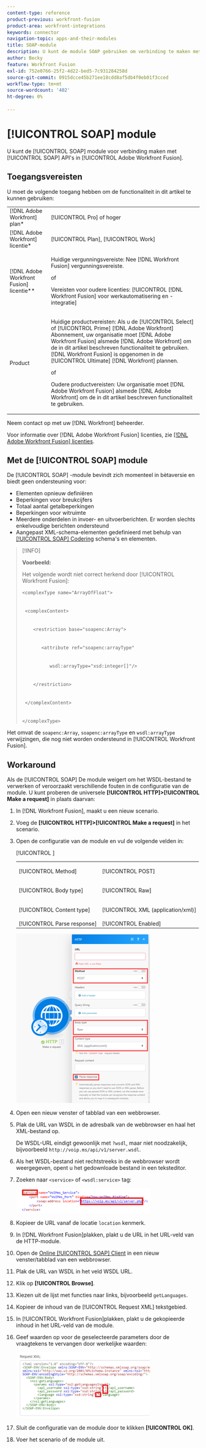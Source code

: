 ```yaml
---
content-type: reference
product-previous: workfront-fusion
product-area: workfront-integrations
keywords: connector
navigation-topic: apps-and-their-modules
title: SOAP-module
description: U kunt de module SOAP gebruiken om verbinding te maken met SOAP API's in Adobe Workfront Fusion.
author: Becky
feature: Workfront Fusion
exl-id: 752e0766-25f2-4d22-bed5-7c931284258d
source-git-commit: 0915dcce45b271ee18cdd8af5db4f0eb01f3cced
workflow-type: tm+mt
source-wordcount: '402'
ht-degree: 0%

---
```


# [!UICONTROL SOAP] module

U kunt de [!UICONTROL SOAP] module voor verbinding maken met [!UICONTROL SOAP] API&#39;s in [!UICONTROL Adobe Workfront Fusion].

## Toegangsvereisten

U moet de volgende toegang hebben om de functionaliteit in dit artikel te kunnen gebruiken:

<table style="table-layout:auto"> 
 <col> 
 <col> 
 <tbody> 
  <tr> 
   <td role="rowheader">[!DNL Adobe Workfront] plan*</td>
  <td> <p>[!UICONTROL Pro] of hoger</p> </td>
  </tr> 
  <tr data-mc-conditions=""> 
   <td role="rowheader">[!DNL Adobe Workfront] licentie*</td>
   <td> <p>[!UICONTROL Plan], [!UICONTROL Work]</p> </td> 
  </tr> 
  <tr> 
   <td role="rowheader">[!DNL Adobe Workfront Fusion] licentie**</td> 
   <td>
   <p>Huidige vergunningsvereiste: Nee [!DNL Workfront Fusion] vergunningsvereiste.</p>
   <p>of</p>
   <p>Vereisten voor oudere licenties: [!UICONTROL [!DNL Workfront Fusion] voor werkautomatisering en -integratie] </p>
   </td> 
  </tr> 
  <tr> 
   <td role="rowheader">Product</td> 
   <td>
   <p>Huidige productvereisten: Als u de [!UICONTROL Select] of [!UICONTROL Prime] [!DNL Adobe Workfront] Abonnement, uw organisatie moet [!DNL Adobe Workfront Fusion] alsmede [!DNL Adobe Workfront] om de in dit artikel beschreven functionaliteit te gebruiken. [!DNL Workfront Fusion] is opgenomen in de [!UICONTROL Ultimate] [!DNL Workfront] plannen.</p>
   <p>of</p>
   <p>Oudere productvereisten: Uw organisatie moet [!DNL Adobe Workfront Fusion] alsmede [!DNL Adobe Workfront] om de in dit artikel beschreven functionaliteit te gebruiken.</p>
   </td> 
  </tr> 
 </tbody> 
</table>

Neem contact op met uw [!DNL Workfront] beheerder.

Voor informatie over [!DNL Adobe Workfront Fusion] licenties, zie [[!DNL Adobe Workfront Fusion] licenties](../../workfront-fusion/get-started/license-automation-vs-integration.md).

## Met de [!UICONTROL SOAP] module

De [!UICONTROL SOAP] -module bevindt zich momenteel in bètaversie en biedt geen ondersteuning voor:

* Elementen opnieuw definiëren
* Beperkingen voor breukcijfers
* Totaal aantal getalbeperkingen
* Beperkingen voor witruimte
* Meerdere onderdelen in invoer- en uitvoerberichten. Er worden slechts enkelvoudige berichten ondersteund
* Aangepast XML-schema-elementen gedefinieerd met behulp van [[!UICONTROL SOAP] Codering](http://schemas.xmlsoap.org) schema&#39;s en elementen.

>[!INFO]
>
>**Voorbeeld:**
>  
>Het volgende wordt niet correct herkend door [!UICONTROL Workfront Fusion]:
>
>```
><complexType name="ArrayOfFloat">
>
>   
>  <complexContent>
>
>      
>     <restriction base="soapenc:Array">
>
>         
>        <attribute ref="soapenc:arrayType"
>
>            
>           wsdl:arrayType="xsd:integer[]"/>
>
>      
>     </restriction>
>
>   
>  </complexContent>
>
>
></complexType>
>```

Het omvat de `soapenc:Array`, `soapenc:arrayType` en `wsdl:arrayType` verwijzingen, die nog niet worden ondersteund in [!UICONTROL Workfront Fusion].

## Workaround

Als de [!UICONTROL SOAP] De module weigert om het WSDL-bestand te verwerken of veroorzaakt verschillende fouten in de configuratie van de module. U kunt proberen de universele **[!UICONTROL HTTP]>[!UICONTROL Make a request]** in plaats daarvan:

1. In [!DNL Workfront Fusion], maakt u een nieuw scenario.
1. Voeg de **[!UICONTROL HTTP]>[!UICONTROL Make a request]** in het scenario.
1. Open de configuratie van de module en vul de volgende velden in:

   <table style="table-layout:auto"> 
    <col> 
    <col> 
    <tbody> 
     <tr> 
      <td role="rowheader">[!UICONTROL Method]</td> 
      <td> <p>[!UICONTROL POST]</p> </td> 
     </tr> 
     <tr data-mc-conditions=""> 
      <td role="rowheader">[!UICONTROL Body type]</td> 
      <td> <p>[!UICONTROL Raw]</p> </td> [!UICONTROL ]
     </tr> 
     <tr> 
      <td role="rowheader">[!UICONTROL Content type]</td> 
      <td> <p>[!UICONTROL XML (application/xml)]</p> </td> 
     </tr> 
     <tr> 
      <td role="rowheader">[!UICONTROL Parse response]</td> 
      <td>[!UICONTROL Enabled]</td> 
     </tr> 
    </tbody> 
   </table>

   ![](assets/workaround-350x443.png)

1. Open een nieuw venster of tabblad van een webbrowser.
1. Plak de URL van WSDL in de adresbalk van de webbrowser en haal het XML-bestand op.

   De WSDL-URL eindigt gewoonlijk met `?wsdl`, maar niet noodzakelijk, bijvoorbeeld `http://voip.ms/api/v1/server.wsdl`.

1. Als het WSDL-bestand niet rechtstreeks in de webbrowser wordt weergegeven, opent u het gedownloade bestand in een teksteditor.
1. Zoeken naar `<service>` of `<wsdl:service>` tag:

   ![](assets/service-350x65.png)

1. Kopieer de URL vanaf de locatie `location` kenmerk.
1. In [!DNL Workfront Fusion]plakken, plakt u de URL in het URL-veld van de HTTP-module.
1. Open de [Online [!UICONTROL SOAP] Client](https://wsdlbrowser.com/) in een nieuw venster/tabblad van een webbrowser.
1. Plak de URL van WSDL in het veld WSDL URL.
1. Klik op **[!UICONTROL Browse]**.
1. Kiezen uit de lijst met functies naar links, bijvoorbeeld `getLanguages`.
1. Kopieer de inhoud van de [!UICONTROL Request XML] tekstgebied.
1. In [!UICONTROL Workfront Fusion]plakken, plakt u de gekopieerde inhoud in het URL-veld van de module.
1. Geef waarden op voor de geselecteerde parameters door de vraagtekens te vervangen door werkelijke waarden:

   ![](assets/request-xml-350x172.png)

1. Sluit de configuratie van de module door te klikken **[!UICONTROL OK]**.
1. Voer het scenario of de module uit.
